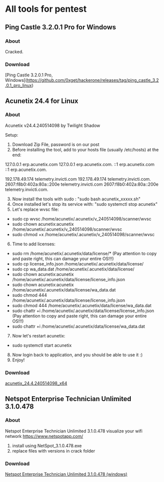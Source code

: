 # All tools for pentest

## Ping Castle 3.2.0.1 Pro for Windows

### About

Cracked.

### Download

[Ping Castle 3.2.0.1 Pro, Windows[(https://github.com/0xget/hackerone/releases/tag/ping_castle_3.2.0.1_pro_linux)

## Acunetix 24.4 for Linux

### About

Acunetix v24.4.240514098 by Twilight Shadow


Setup:
1) Download Zip File, password is on our post
2) Before installing the tool, add to your hosts file (usually /etc/hosts) at the end:

127.0.0.1  erp.acunetix.com
127.0.0.1  erp.acunetix.com.
::1  erp.acunetix.com
::1  erp.acunetix.com.

192.178.49.174  telemetry.invicti.com
192.178.49.174  telemetry.invicti.com.
2607:f8b0:402a:80a::200e  telemetry.invicti.com
2607:f8b0:402a:80a::200e  telemetry.invicti.com.

3) Now install the tools with sudo : "sudo bash acunetix_xxxxx.sh"
4) Once installed let's stop its service with: "sudo systemctl stop acunetix"
5) Let's replace wvsc file:
  - sudo cp wvsc /home/acunetix/.acunetix/v_240514098/scanner/wvsc
  - sudo chown acunetix:acunetix /home/acunetix/.acunetix/v_240514098/scanner/wvsc
  - sudo chmod +x /home/acunetix/.acunetix/v_240514098/scanner/wvsc

6) Time to add licenses:
  - sudo rm /home/acunetix/.acunetix/data/license/* (Pay attention to copy and paste right, this can damage your entire OS!!!)
  - sudo cp license_info.json /home/acunetix/.acunetix/data/license/
  - sudo cp wa_data.dat /home/acunetix/.acunetix/data/license/
  - sudo chown acunetix:acunetix /home/acunetix/.acunetix/data/license/license_info.json
  - sudo chown acunetix:acunetix /home/acunetix/.acunetix/data/license/wa_data.dat
  - sudo chmod 444 /home/acunetix/.acunetix/data/license/license_info.json
  - sudo chmod 444 /home/acunetix/.acunetix/data/license/wa_data.dat
  - sudo chattr +i /home/acunetix/.acunetix/data/license/license_info.json (Pay attention to copy and paste right, this can damage your entire  OS!!!)
  - sudo chattr +i /home/acunetix/.acunetix/data/license/wa_data.dat

7) Now let's restart acunetix:
  - sudo systemctl start acunetix

8) Now login back to application, and you should be able to use it :)
9) Enjoy!

### Download

[acunetix_24.4.240514098_x64](https://github.com/0xget/hackerone/releases/tag/acunetix_24.4.240514098_x64)


## Netspot Enterprise Technician Unlimited 3.1.0.478

### About

Netspot Enterprise Technician Unlimited 3.1.0.478
visualize your wifi network
https://www.netspotapp.com/

1. install using NetSpot_3.1.0.478.exe
2. replace files with versions in crack folder

### Download

[Netspot Enterprise Technician Unlimited 3.1.0.478 (windows)](https://github.com/0xget/hackerone/releases/tag/netspot_3.1.0.478_win)

